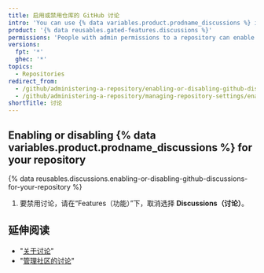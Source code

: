 ```yaml
---
title: 启用或禁用仓库的 GitHub 讨论
intro: 'You can use {% data variables.product.prodname_discussions %} in a repository as a place for your community to have conversations, ask questions, and post answers without scoping work in an issue.'
product: '{% data reusables.gated-features.discussions %}'
permissions: 'People with admin permissions to a repository can enable {% data variables.product.prodname_discussions %} for the repository.'
versions:
  fpt: '*'
  ghec: '*'
topics:
  - Repositories
redirect_from:
  - /github/administering-a-repository/enabling-or-disabling-github-discussions-for-a-repository
  - /github/administering-a-repository/managing-repository-settings/enabling-or-disabling-github-discussions-for-a-repository
shortTitle: 讨论
---
```


## Enabling or disabling {% data variables.product.prodname_discussions %} for your repository

{% data reusables.discussions.enabling-or-disabling-github-discussions-for-your-repository %}
1. 要禁用讨论，请在“Features（功能）”下，取消选择 **Discussions（讨论）**。

## 延伸阅读

- "[关于讨论](/discussions/collaborating-with-your-community-using-discussions/about-discussions)"
- "[管理社区的讨论](/discussions/managing-discussions-for-your-community)"
